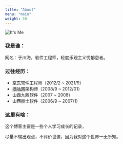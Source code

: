 ```yaml
---
title: "About"
menu: "main"
weight: 50
---
```


![It's Me](/images/me_400x400.jpg "It's Me")

### 我是谁：

  网名：于川海，软件工程师，轻度乐观主义忧郁患者。

### 过往经历：

- [京东](https://www.jd.com)软件工程师（2012/2 ~ 2021/9）
- [嘀咕网](https://www.digu.com)架构师（2008/9 ~ 2012/01）
- 山西九鼎软件（2007 ~ 2008）
- 山西赫士软件（2006/9 ~ 2007/1）

### 这里有啥：

这个博客主要是一些个人学习成长的记录，

尽量不输出观点，不评价世道，因为我对这个世界一无所知。


